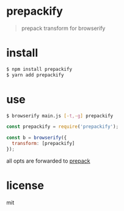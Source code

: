 # prepackify
> prepack transform for browserify

# install
```sh
$ npm install prepackify
$ yarn add prepackify
```

# use
```sh
$ browserify main.js [-t,-g] prepackify
```

```js
const prepackify = require('prepackify');

const b = browserify({
  transform: [prepackify]
});
```

all opts are forwarded to [prepack](https://github.com/facebook/prepack)

# license
mit
